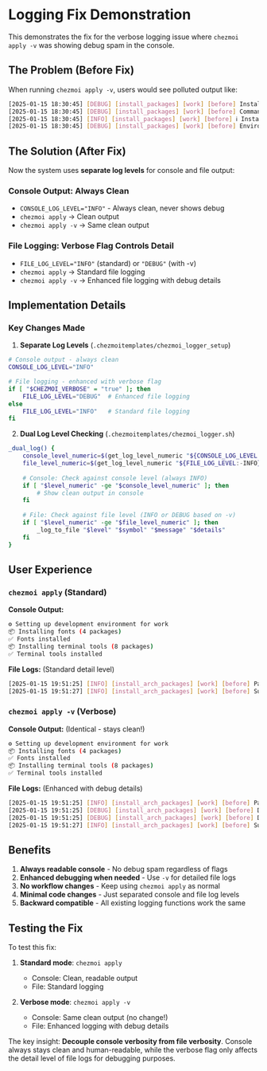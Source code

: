 # Logging Fix Demonstration

This demonstrates the fix for the verbose logging issue where `chezmoi apply -v` was showing debug spam in the console.

## The Problem (Before Fix)

When running `chezmoi apply -v`, users would see polluted output like:
```bash
[2025-01-15 18:30:45] [DEBUG] [install_packages] [work] [before] Installing with pacman: fonts
[2025-01-15 18:30:45] [DEBUG] [install_packages] [work] [before] Command: sudo pacman -S --noconfirm
[2025-01-15 18:30:45] [INFO] [install_packages] [work] [before] ℹ Installing fonts
[2025-01-15 18:30:45] [DEBUG] [install_packages] [work] [before] Environment: USER=amaury
```

## The Solution (After Fix)

Now the system uses **separate log levels** for console and file output:

### Console Output: Always Clean
- `CONSOLE_LOG_LEVEL="INFO"` - Always clean, never shows debug
- `chezmoi apply` → Clean output
- `chezmoi apply -v` → Same clean output

### File Logging: Verbose Flag Controls Detail
- `FILE_LOG_LEVEL="INFO"` (standard) or `"DEBUG"` (with -v)
- `chezmoi apply` → Standard file logging
- `chezmoi apply -v` → Enhanced file logging with debug details

## Implementation Details

### Key Changes Made

1. **Separate Log Levels** (`.chezmoitemplates/chezmoi_logger_setup`)
```bash
# Console output - always clean
CONSOLE_LOG_LEVEL="INFO"

# File logging - enhanced with verbose flag
if [ "$CHEZMOI_VERBOSE" = "true" ]; then
    FILE_LOG_LEVEL="DEBUG"  # Enhanced file logging
else
    FILE_LOG_LEVEL="INFO"   # Standard file logging
fi
```

2. **Dual Log Level Checking** (`.chezmoitemplates/chezmoi_logger.sh`)
```bash
_dual_log() {
    console_level_numeric=$(get_log_level_numeric "${CONSOLE_LOG_LEVEL:-INFO}")
    file_level_numeric=$(get_log_level_numeric "${FILE_LOG_LEVEL:-INFO}")
    
    # Console: Check against console level (always INFO)
    if [ "$level_numeric" -ge "$console_level_numeric" ]; then
        # Show clean output in console
    fi
    
    # File: Check against file level (INFO or DEBUG based on -v)
    if [ "$level_numeric" -ge "$file_level_numeric" ]; then
        _log_to_file "$level" "$symbol" "$message" "$details"
    fi
}
```

## User Experience

### `chezmoi apply` (Standard)
**Console Output:**
```bash
⚙️ Setting up development environment for work
📦 Installing fonts (4 packages)
✅ Fonts installed
📦 Installing terminal tools (8 packages)
✅ Terminal tools installed
```

**File Logs:** (Standard detail level)
```bash
[2025-01-15 19:51:25] [INFO] [install_arch_packages] [work] [before] Package operation: install category=fonts
[2025-01-15 19:51:27] [INFO] [install_arch_packages] [work] [before] Successfully installed fonts with pacman
```

### `chezmoi apply -v` (Verbose)
**Console Output:** (Identical - stays clean!)
```bash
⚙️ Setting up development environment for work
📦 Installing fonts (4 packages)
✅ Fonts installed
📦 Installing terminal tools (8 packages)
✅ Terminal tools installed
```

**File Logs:** (Enhanced with debug details)
```bash
[2025-01-15 19:51:25] [INFO] [install_arch_packages] [work] [before] Package operation: install category=fonts
[2025-01-15 19:51:25] [DEBUG] [install_arch_packages] [work] [before] Debug: Installing with pacman: ttf-firacode-nerd otf-opendyslexic-nerd
[2025-01-15 19:51:25] [DEBUG] [install_arch_packages] [work] [before] Debug: Command details and environment info
[2025-01-15 19:51:27] [INFO] [install_arch_packages] [work] [before] Successfully installed fonts with pacman
```

## Benefits

1. **Always readable console** - No debug spam regardless of flags
2. **Enhanced debugging when needed** - Use `-v` for detailed file logs
3. **No workflow changes** - Keep using `chezmoi apply` as normal
4. **Minimal code changes** - Just separated console and file log levels
5. **Backward compatible** - All existing logging functions work the same

## Testing the Fix

To test this fix:

1. **Standard mode**: `chezmoi apply`
   - Console: Clean, readable output
   - File: Standard logging

2. **Verbose mode**: `chezmoi apply -v`
   - Console: Same clean output (no change!)
   - File: Enhanced logging with debug details

The key insight: **Decouple console verbosity from file verbosity**. Console always stays clean and human-readable, while the verbose flag only affects the detail level of file logs for debugging purposes.
